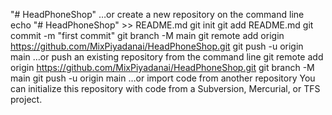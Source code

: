 "# HeadPhoneShop" 
…or create a new repository on the command line
echo "# HeadPhoneShop" >> README.md
git init
git add README.md
git commit -m "first commit"
git branch -M main
git remote add origin https://github.com/MixPiyadanai/HeadPhoneShop.git
git push -u origin main
…or push an existing repository from the command line
git remote add origin https://github.com/MixPiyadanai/HeadPhoneShop.git
git branch -M main
git push -u origin main
…or import code from another repository
You can initialize this repository with code from a Subversion, Mercurial, or TFS project.

